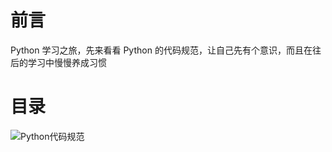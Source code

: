 # 前言 #

Python 学习之旅，先来看看 Python 的代码规范，让自己先有个意识，而且在往后的学习中慢慢养成习惯

# 目录 #

![Python代码规范](https://dn-mhke0kuv.qbox.me/a542abfa2efe1fefd95e.png)